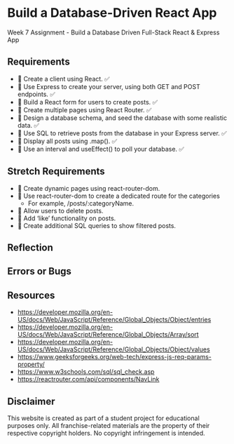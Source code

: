 # Build a Database-Driven React App

Week 7 Assignment - Build a Database Driven Full-Stack React & Express App

## Requirements
- 🎯 Create a client using React. ✅
- 🎯 Use Express to create your server, using both GET and POST endpoints. ✅
- 🎯 Build a React form for users to create posts. ✅
- 🎯 Create multiple pages using React Router. ✅
- 🎯 Design a database schema, and seed the database with some realistic data. ✅
- 🎯 Use SQL to retrieve posts from the database in your Express server. ✅
- 🎯 Display all posts using .map(). ✅
- 🎯 Use an interval and useEffect() to poll your database. ✅

## Stretch Requirements
- 🏹 Create dynamic pages using react-router-dom.
- 🏹 Use react-router-dom to create a dedicated route for the categories
    - For example, /posts/:categoryName.
- 🏹 Allow users to delete posts.
- 🏹 Add ‘like’ functionality on posts.
- 🏹 Create additional SQL queries to show filtered posts.

## Reflection

## Errors or Bugs

## Resources 
- https://developer.mozilla.org/en-US/docs/Web/JavaScript/Reference/Global_Objects/Object/entries
- https://developer.mozilla.org/en-US/docs/Web/JavaScript/Reference/Global_Objects/Array/sort
- https://developer.mozilla.org/en-US/docs/Web/JavaScript/Reference/Global_Objects/Object/values 
- https://www.geeksforgeeks.org/web-tech/express-js-req-params-property/ 
- https://www.w3schools.com/sql/sql_check.asp 
- https://reactrouter.com/api/components/NavLink 

## Disclaimer
This website is created as part of a student project for educational purposes only. All franchise-related materials are the property of their respective copyright holders. No copyright infringement is intended.